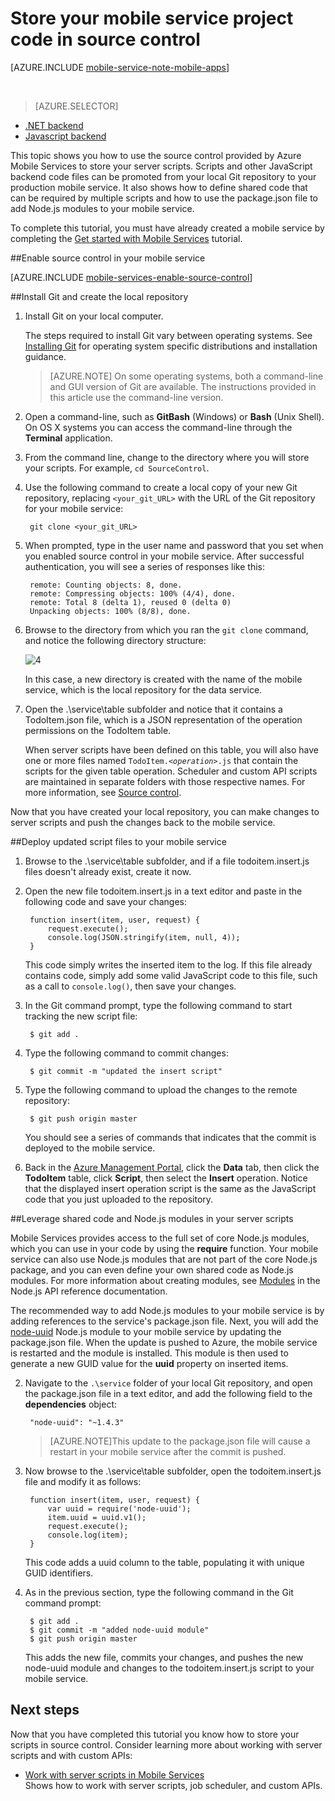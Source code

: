 <properties
	pageTitle="Store JavaScript backend project code in source control | Azure Mobile Services"
	description="Learn how to store your server script files and modules in a local Git repo on your computer."
	services="mobile-services"
	documentationCenter=""
	authors="ggailey777"
	manager="dwrede"
	editor=""/>

<tags
	ms.service="mobile-services"
	ms.date="12/07/2015"
	wacn.date=""/>

# Store your mobile service project code in source control

[AZURE.INCLUDE [mobile-service-note-mobile-apps](../includes/mobile-services-note-mobile-apps.md)]

&nbsp;


> [AZURE.SELECTOR]
- [.NET backend](/documentation/articles/mobile-services-dotnet-backend-store-code-source-control)
- [Javascript backend](/documentation/articles/mobile-services-store-scripts-source-control)

This topic shows you how to use the source control provided by Azure Mobile Services to store your server scripts. Scripts and other JavaScript backend code files can be promoted from your local Git repository to your production mobile service. It also shows how to define shared code that can be required by multiple scripts and how to use the package.json file to add Node.js modules to your mobile service.

To complete this tutorial, you must have already created a mobile service by completing the [Get started with Mobile Services] tutorial.

##<a name="enable-source-control"></a>Enable source control in your mobile service

[AZURE.INCLUDE [mobile-services-enable-source-control](../includes/mobile-services-enable-source-control.md)]

##<a name="clone-repo"></a>Install Git and create the local repository

1. Install Git on your local computer.

	The steps required to install Git vary between operating systems. See [Installing Git] for operating system specific distributions and installation guidance.

	> [AZURE.NOTE]
	> On some operating systems, both a command-line and GUI version of Git are available. The instructions provided in this article use the command-line version.

2. Open a command-line, such as **GitBash** (Windows) or **Bash** (Unix Shell). On OS X systems you can access the command-line through the **Terminal** application.

3. From the command line, change to the directory where you will store your scripts. For example, `cd SourceControl`.

4. Use the following command to create a local copy of your new Git repository, replacing `<your_git_URL>` with the URL of the Git repository for your mobile service:

		git clone <your_git_URL>

5. When prompted, type in the user name and password that you set when you enabled source control in your mobile service. After successful authentication, you will see a series of responses like this:

		remote: Counting objects: 8, done.
		remote: Compressing objects: 100% (4/4), done.
		remote: Total 8 (delta 1), reused 0 (delta 0)
		Unpacking objects: 100% (8/8), done.

6. Browse to the directory from which you ran the `git clone` command, and notice the following directory structure:

	![4][4]

	In this case, a new directory is created with the name of the mobile service, which is the local repository for the data service.

7. Open the .\service\table subfolder and notice that it contains a TodoItem.json file, which is a JSON representation of the operation permissions on the TodoItem table.

	When server scripts have been defined on this table, you will also have one or more files named <code>TodoItem._&lt;operation&gt;_.js</code> that contain the scripts for the given table operation. Scheduler and custom API scripts are maintained in separate folders with those respective names. For more information, see [Source control].

Now that you have created your local repository, you can make changes to server scripts and push the changes back to the mobile service.

##<a name="deploy-scripts"></a>Deploy updated script files to your mobile service

1. Browse to the .\service\table subfolder, and if a file todoitem.insert.js files doesn't already exist, create it now.

2. Open the new file todoitem.insert.js in a text editor and paste in the following code and save your changes:

		function insert(item, user, request) {
		    request.execute();
		    console.log(JSON.stringify(item, null, 4));
		}

	This code simply writes the inserted item to the log. If this file already contains code, simply add some valid JavaScript code to this file, such as a call to `console.log()`, then save your changes.

3. In the Git command prompt, type the following command to start tracking the new script file:

		$ git add .


4. Type the following command to commit changes:

		$ git commit -m "updated the insert script"

5. Type the following command to upload the changes to the remote repository:

		$ git push origin master

	You should see a series of commands that indicates that the commit is deployed to the mobile service.

6. Back in the [Azure Management Portal], click the **Data** tab, then click the **TodoItem** table, click  **Script**, then select the **Insert** operation. Notice that the displayed insert operation script is the same as the JavaScript code that you just uploaded to the repository.

##<a name="use-npm"></a>Leverage shared code and Node.js modules in your server scripts

Mobile Services provides access to the full set of core Node.js modules, which you can use in your code by using the **require** function. Your mobile service can also use Node.js modules that are not part of the core Node.js package, and you can even define your own shared code as Node.js modules. For more information about creating modules, see [Modules] in the Node.js API reference documentation.

The recommended way to add Node.js modules to your mobile service is by adding references to the service's package.json file. Next, you will add the [node-uuid] Node.js module to your mobile service by updating the package.json file. When the update is pushed to Azure, the mobile service is restarted and the module is installed. This module is then used to generate a new GUID value for the **uuid** property on inserted items.

2. Navigate to the `.\service` folder of your local Git repository, and open the package.json file in a text editor, and add the following field to the **dependencies** object:

		"node-uuid": "~1.4.3"

	>[AZURE.NOTE]This update to the package.json file will cause a restart in your mobile service after the commit is pushed.

4. Now browse to the .\service\table subfolder, open the todoitem.insert.js file and modify it as follows:

		function insert(item, user, request) {
		    var uuid = require('node-uuid');
		    item.uuid = uuid.v1();
		    request.execute();
		    console.log(item);
		}

	This code adds a uuid column to the table, populating it with unique GUID identifiers.

5. As in the previous section, type the following command in the Git command prompt:

		$ git add .
		$ git commit -m "added node-uuid module"
		$ git push origin master

	This adds the new file, commits your changes, and pushes the new node-uuid module and changes to the todoitem.insert.js script to your mobile service.

## <a name="next-steps"> </a>Next steps

Now that you have completed this tutorial you know how to store your scripts in source control. Consider learning more about working with server scripts and with custom APIs:

+ [Work with server scripts in Mobile Services]
	<br/>Shows how to work with server scripts, job scheduler, and custom APIs.

<!-- Anchors. -->
[Enable source control in your mobile service]: #enable-source-control
[Install Git and create the local repository]: #clone-repo
[Deploy updated script files to your mobile service]: #deploy-scripts
[Leverage shared code and Node.js modules in your server scripts]: #use-npm

<!-- Images. -->
[4]: ./media/mobile-services-store-scripts-source-control/mobile-source-local-repo.png
[5]: ./media/mobile-services-store-scripts-source-control/mobile-portal-data-tables.png
[6]: ./media/mobile-services-store-scripts-source-control/mobile-insert-script-source-control.png

<!-- URLs. -->
[Git website]: http://git-scm.com
[Source control]: http://msdn.microsoft.com/zh-cn/library/azure/c25aaede-c1f0-4004-8b78-113708761643
[Installing Git]: http://git-scm.com/book/zh/v2/%E8%B5%B7%E6%AD%A5-%E5%AE%89%E8%A3%85-Git
[Get started with Mobile Services]: mobile-services-ios-get-started.md
[Work with server scripts in Mobile Services]: mobile-services-how-to-use-server-scripts.md
[Azure Management Portal]: https://manage.windowsazure.cn/
[Modules]: http://nodejs.org/api/modules.html
[node-uuid]: https://npmjs.org/package/node-uuid
